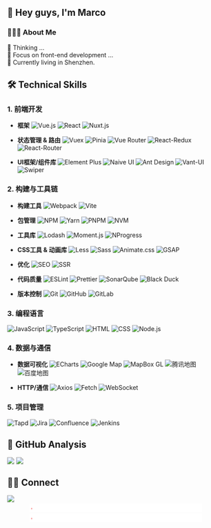 ## 👋 Hey guys, I'm Marco

### 👨🏻‍💻 About Me

💬 Thinking ...\
🤔 Focus on front-end development ...\
🌱 Currently living in Shenzhen.

## 🛠 Technical Skills

### 1. 前端开发
- **框架**
![Vue.js](https://img.shields.io/badge/Vue.js-4FC08D?style=flat&logo=vuedotjs&logoColor=white)
![React](https://img.shields.io/badge/React-61DAFB?style=flat&logo=react&logoColor=white)
![Nuxt.js](https://img.shields.io/badge/Nuxt.js-00DC82?style=flat&logo=nuxtdotjs&logoColor=white)

- **状态管理 & 路由**
![Vuex](https://img.shields.io/badge/Vuex-4FC08D?style=flat&logo=vuedotjs&logoColor=white)
![Pinia](https://img.shields.io/badge/Pinia-FFD02F?style=flat&logo=pinia&logoColor=white)
![Vue Router](https://img.shields.io/badge/Vue_Router-4FC08D?style=flat&logo=vuerouter&logoColor=white)
![React-Redux](https://img.shields.io/badge/React_Redux-764ABC?style=flat&logo=redux&logoColor=white)
![React-Router](https://img.shields.io/badge/React_Router-CA4245?style=flat&logo=reactrouter&logoColor=white)

- **UI框架/组件库**
![Element Plus](https://img.shields.io/badge/Element_Plus-409EFF?style=flat&logo=element&logoColor=white)
![Naive UI](https://img.shields.io/badge/Naive_UI-03A9F4?style=flat&logo=naiveui&logoColor=white)
![Ant Design](https://img.shields.io/badge/Ant_Design-0170FE?style=flat&logo=antdesign&logoColor=white)
![Vant-UI](https://img.shields.io/badge/Vant_UI-1989FA?style=flat&logo=vant&logoColor=white)
![Swiper](https://img.shields.io/badge/Swiper-6332F6?style=flat&logo=swiper&logoColor=white)

### 2. 构建与工具链
- **构建工具**
![Webpack](https://img.shields.io/badge/Webpack-8DD6F9?style=flat&logo=webpack&logoColor=white)
![Vite](https://img.shields.io/badge/Vite-646CFF?style=flat&logo=vite&logoColor=white)

- **包管理**
![NPM](https://img.shields.io/badge/NPM-CB3837?style=flat&logo=npm&logoColor=white)
![Yarn](https://img.shields.io/badge/Yarn-2C8EBB?style=flat&logo=yarn&logoColor=white)
![PNPM](https://img.shields.io/badge/PNPM-F69220?style=flat&logo=pnpm&logoColor=white)
![NVM](https://img.shields.io/badge/NVM-000000?style=flat&logo=nvm&logoColor=white)

- **工具库**
![Lodash](https://img.shields.io/badge/Lodash-3492FF?style=flat&logo=lodash&logoColor=white)
![Moment.js](https://img.shields.io/badge/Moment.js-5D5D5D?style=flat&logo=momentjs&logoColor=white)
![NProgress](https://img.shields.io/badge/NProgress-29D374?style=flat&logo=nprogress&logoColor=white)

- **CSS工具 & 动画库**
![Less](https://img.shields.io/badge/Less-1D365D?style=flat&logo=less&logoColor=white)
![Sass](https://img.shields.io/badge/Sass-CC6699?style=flat&logo=sass&logoColor=white)
![Animate.css](https://img.shields.io/badge/Animate.css-FF69B4?style=flat&logo=animatecss&logoColor=white)
![GSAP](https://img.shields.io/badge/GSAP-88CE02?style=flat&logo=greensock&logoColor=white)

- **优化**
![SEO](https://img.shields.io/badge/SEO-000000?style=flat&logo=seo&logoColor=white)
![SSR](https://img.shields.io/badge/SSR-000000?style=flat&logo=ssr&logoColor=white)

- **代码质量**
![ESLint](https://img.shields.io/badge/ESLint-4B32C3?style=flat&logo=eslint&logoColor=white)
![Prettier](https://img.shields.io/badge/Prettier-F7B93E?style=flat&logo=prettier&logoColor=white)
![SonarQube](https://img.shields.io/badge/SonarQube-4E9BCD?style=flat&logo=sonarqube&logoColor=white)
![Black Duck](https://img.shields.io/badge/Black_Duck-000000?style=flat&logo=blackduck&logoColor=white)

- **版本控制**
![Git](https://img.shields.io/badge/Git-F05032?style=flat&logo=git&logoColor=white)
![GitHub](https://img.shields.io/badge/GitHub-181717?style=flat&logo=github&logoColor=white)
![GitLab](https://img.shields.io/badge/GitLab-FCA121?style=flat&logo=gitlab&logoColor=white)

### 3. 编程语言
![JavaScript](https://img.shields.io/badge/JavaScript-F7DF1E?style=flat&logo=javascript&logoColor=white)
![TypeScript](https://img.shields.io/badge/TypeScript-3178C6?style=flat&logo=typescript&logoColor=white)
![HTML](https://img.shields.io/badge/HTML-E34F26?style=flat&logo=html5&logoColor=white)
![CSS](https://img.shields.io/badge/CSS-1572B6?style=flat&logo=css3&logoColor=white)
![Node.js](https://img.shields.io/badge/Node.js-339933?style=flat&logo=nodedotjs&logoColor=white)

### 4. 数据与通信
- **数据可视化**
![ECharts](https://img.shields.io/badge/ECharts-AA344D?style=flat&logo=echarts&logoColor=white)
![Google Map](https://img.shields.io/badge/Google_Map-4285F4?style=flat&logo=googlemaps&logoColor=white)
![MapBox GL](https://img.shields.io/badge/MapBox_GL-000000?style=flat&logo=mapbox&logoColor=white)
![腾讯地图](https://img.shields.io/badge/腾讯地图-0085FF?style=flat&logo=tencentqq&logoColor=white)
![百度地图](https://img.shields.io/badge/百度地图-0B59FF?style=flat&logo=baidu&logoColor=white)

- **HTTP/通信**
![Axios](https://img.shields.io/badge/Axios-5A29E4?style=flat&logo=axios&logoColor=white)
![Fetch](https://img.shields.io/badge/Fetch-FF6B6B?style=flat&logo=mdnwebdocs&logoColor=white)
![WebSocket](https://img.shields.io/badge/WebSocket-010101?style=flat&logo=websocket&logoColor=white)

### 5. 项目管理
![Tapd](https://img.shields.io/badge/Tapd-0052CC?style=flat&logo=tapd&logoColor=white)
![Jira](https://img.shields.io/badge/Jira-0052CC?style=flat&logo=jira&logoColor=white)
![Confluence](https://img.shields.io/badge/Confluence-172B4D?style=flat&logo=confluence&logoColor=white)
![Jenkins](https://img.shields.io/badge/Jenkins-D24939?style=flat&logo=jenkins&logoColor=white)

## 🔭 GitHub Analysis
<a href="https://github.com/yzhenhong">
  <div style="display: flex; gap: 5px;">
    <img src="https://github-readme-stats-eight-theta.vercel.app/api?username=yzhenhong&show_icons=true&theme=vue-dark&include_all_commits=true&count_private=true"/>
    <img src="https://github-readme-stats-eight-theta.vercel.app/api/top-langs/?username=yzhenhong&layout=compact&exclude_lang=java+r&theme=vue-dark"/>
  </div>
</a>

## 🤝🏻 Connect
<a href="https://mail.qq.com/">
  <img src="https://img.shields.io/badge/%E9%82%AE%E7%AE%B1-736647835@qq.com-green"/>
</a>

<div align="center">
  <img src="./img/line.gif" alt="" />
  <img src="./img/line.gif" alt="" />
</div>
